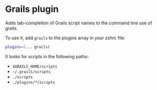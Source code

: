 # Grails plugin

Adds tab-completion of Grails script names to the command line use of grails.

To use it, add `grails` to the plugins array in your zshrc file:

```zsh
plugins=(... grails)
```

It looks for scripts in the following paths:

- `$GRAILS_HOME/scripts`
- `~/.grails/scripts`
- `./scripts`
- `./plugins/*/scripts`
